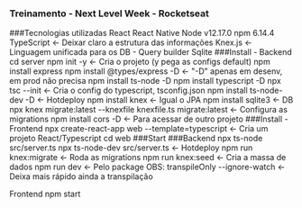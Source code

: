 ### Treinamento - Next Level Week - Rocketseat
###Tecnologias utilizadas
React
React Native
Node v12.17.0
npm 6.14.4
TypeScript <- Deixar claro a estrutura das informações
Knex.js <- Linguagem unificada para os DB - Query builder
Sqlite
###Install - Backend
cd server
npm init -y <- Cria o projeto (y pega as configs default)
npm install express
npm install @types/express -D <- "-D" apenas em desenv, em prod não precisa
npm install ts-node -D
npm install typescript -D
npx tsc --init <- Cria o config do typescript, tsconfig.json
npm install ts-node-dev -D <- Hotdeploy
npm install knex <- Igual o JPA
npm install sqlite3 <- DB
npx knex migrate:latest --knexfile knexfile.ts migrate:latest <- Configura as migrations
npm install cors -D <- Para acessar de outro projeto
###Install - Frontend
npx create-react-app web --template=typescript <- Cria um projeto React/Typescript
cd web
###Start
###Backend
npx ts-node src/server.ts
npx ts-node-dev src/server.ts <- Hotdeploy
npm run knex:migrate <- Roda as migrations
npm run knex:seed <- Cria a massa de dados
npm run dev <- Pelo package
OBS: transpileOnly --ignore-watch <- Deixa mais rápido ainda a transpilação

Frontend
npm start
